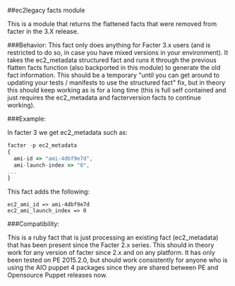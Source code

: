 ##ec2legacy facts module

This is a module that returns the flattened facts that were removed from facter in the 3.X release.

###Behavior:
This fact only does anything for Facter 3.x users (and is restricted to do so, in case you have mixed versions in your environment). It takes the ec2\_metadata structured fact and runs it through the previous flatten facts function (also backported in this module) to generate the old fact information. This should be a temporary "until you can get around to updating your tests / manifests to use the structured fact" fix, but in theory this should keep working as is for a long time (this is full self contained and just requires the ec2\_metadata and facterversion facts to continue working).

###Example:

In facter 3 we get ec2\_metadata such as:

~~~ javascript
facter -p ec2_metadata
{
  ami-id => "ami-4dbf9e7d",
  ami-launch-index => "0",
...
}
~~~

This fact adds the following:
~~~
ec2_ami_id => ami-4dbf9e7d
ec2_ami_launch_index => 0
~~~

###Compatibility:

This is a ruby fact that is just processing an existing fact (ec2\_metadata) that has been present since the Facter 2.x series. This should in theory work for any version of facter since 2.x and on any platform. It has only been tested on PE 2015.2.0, but should work consistently for anyone who is using the AIO puppet 4 packages since they are shared between PE and Opensource Puppet releases now.
